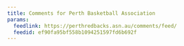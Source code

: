 ```yaml
---
title: Comments for Perth Basketball Association
params:
  feedlink: https://perthredbacks.asn.au/comments/feed/
  feedid: ef90fa95bf558b1094251597fd6b692f
---
```

